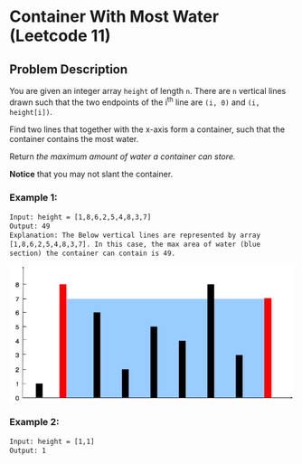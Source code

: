 # Container With Most Water (Leetcode 11)

## Problem Description

You are given an integer array `height` of length `n`. There are `n` vertical lines drawn such that the two endpoints of the i<sup>th</sup> line are `(i, 0)` and `(i, height[i])`.

Find two lines that together with the x-axis form a container, such that the container contains the most water.

Return <i>the maximum amount of water a container can store.</i>

<b>Notice</b> that you may not slant the container.




### Example 1:
    Input: height = [1,8,6,2,5,4,8,3,7]
    Output: 49
    Explanation: The Below vertical lines are represented by array [1,8,6,2,5,4,8,3,7]. In this case, the max area of water (blue section) the container can contain is 49.
![Example](Screenshot.jpg) 

### Example 2:
    Input: height = [1,1]
    Output: 1